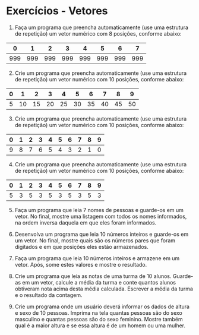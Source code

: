 # Exercícios - Vetores

1. Faça um programa que preencha automaticamente (use uma estrutura de repetição) um vetor numérico com 8 posições, conforme abaixo:

| 0 | 1 | 2 | 3 | 4 | 5 | 6 | 7 |
| :---: | :---: | :---: | :---: | :---: | :---: | :---: | :---: |
| 999 | 999 | 999 | 999 | 999 | 999 | 999 | 999 |

   
2. Crie um programa que preencha automaticamente (use uma estrutura de repetição) um vetor numérico com 10 posições, conforme abaixo:

| 0 | 1 | 2 | 3 | 4 | 5 | 6 | 7 | 8 | 9 |
| :---: | :---: | :---: | :---: | :---: | :---: | :---: | :---: | :---: | :---: |
| 5 | 10 | 15 | 20 | 25 | 30 | 35 | 40 | 45 | 50 |

   
3. Crie um programa que preencha automaticamente (use uma estrutura de repetição) um vetor numérico com 10 posições, conforme abaixo:

| 0 | 1 | 2 | 3 | 4 | 5 | 6 | 7 | 8 | 9 |
| :---: | :---: | :---: | :---: | :---: | :---: | :---: | :---: | :---: | :---: |
| 9 | 8 | 7 | 6 | 5 | 4 | 3 | 2 | 1 | 0 |

   
4. Crie um programa que preencha automaticamente (use uma estrutura de repetição) um vetor numérico com 10 posições, conforme abaixo:

| 0 | 1 | 2 | 3 | 4 | 5 | 6 | 7 | 8 | 9 |
| :---: | :---: | :---: | :---: | :---: | :---: | :---: | :---: | :---: | :---: |
| 5 | 3 | 5 | 3 | 5 | 3 | 5 | 3 | 5 | 3 |


5. Faça um programa que leia 7 nomes de pessoas e guarde-os em um vetor. No final, mostre uma listagem com todos os nomes informados, na ordem inversa daquela em que eles foram informados.

6. Desenvolva um programa que leia 10 números inteiros e guarde-os em um vetor. No final, mostre quais são os números pares que foram digitados e em que posições eles estão armazenados.

7. Faça um programa que leia 10 números inteiros e armazene em um vetor. Após, some estes valores e mostre o resultado.

8. Crie um programa que leia as notas de uma turma de 10 alunos. Guarde-as em um vetor, calcule a média da turma e conte quantos alunos obtiveram nota acima desta média calculada. Escrever a média da turma e o resultado da contagem. 

9. Crie um programa onde um usuário deverá informar os dados de altura e sexo de 10 pessoas. Imprima na tela quantas pessoas são do sexo masculino e quantas pessoas são do sexo feminino. Mostre também qual é a maior altura e se essa altura é de um homem ou uma mulher.	